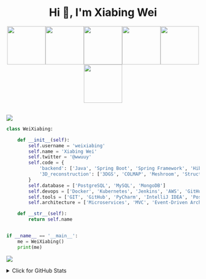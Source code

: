 



<h1 align="center">Hi 👋, I'm Xiabing Wei</h1>

<p align="center">
  <img src="https://cdn.jsdelivr.net/gh/weixiabing/weixiabing/file/1.webp" width="100"><img src="https://cdn.jsdelivr.net/gh/weixiabing/weixiabing/file/2.webp" width="100"><img src="https://cdn.jsdelivr.net/gh/weixiabing/weixiabing/file/3.webp" width="100"><img src="https://cdn.jsdelivr.net/gh/weixiabing/weixiabing/file/4.webp" width="100"><img src="https://cdn.jsdelivr.net/gh/weixiabing/weixiabing/file/5.webp" width="100"><img src="https://cdn.jsdelivr.net/gh/weixiabing/weixiabing/file/6.webp" width="100"><br><br>

  
  ![](https://cdn.jsdelivr.net/gh/weixiabing/weixiabing/header_.png)







  


```python
class WeiXiabing:

    def __init__(self):
        self.username = 'weixiabing'
        self.name = 'Xiabing Wei'
        self.twitter = '@wwuuy'
        self.code = {
            'backend': ['Java', 'Spring Boot', 'Spring Framework', 'Hibernate', 'REST APIs', 'Microservices'],
            '3D_reconstruction': ['3DGS', 'COLMAP', 'Meshroom', 'Structure-from-Motion (SfM)', 'NeRF'],
        }
        self.database = ['PostgreSQL', 'MySQL', 'MongoDB']
        self.devops = ['Docker', 'Kubernetes', 'Jenkins', 'AWS', 'GitHub Actions']
        self.tools = ['GIT', 'GitHub', 'PyCharm', 'IntelliJ IDEA', 'Postman', 'Swagger']
        self.architecture = ['Microservices', 'MVC', 'Event-Driven Architecture', 'Serverless']

    def __str__(self):
        return self.name


if __name__ == '__main__':
    me = WeiXiabing()
    print(me)


```
![](https://cdn.jsdelivr.net/gh/weixiabing/weixiabing/assets/github-contribution-grid-snake.svg)               
<details>
<summary>Click for GitHub Stats</summary>
  <div align=left>
<img src="https://profile-counter.glitch.me/weixiabing/count.svg" />
</div>
<p>
    <img align='left' alt = "GitHub Stats" src="https://github-readme-stats.vercel.app/api?username=weixiabing&show_icons=true&hide=issues&icon_color=000000&hide_border=true&title_color=5391FE&text_color=555&theme=radical">
    <img align='left' height="170" alt = "Top Language" src="https://github-readme-stats.vercel.app/api/top-langs/?username=weixiabing&hide=html,&hide_border=true&title_color=5391FE&text_color=555&theme=radical"

</p>

  
</details>


